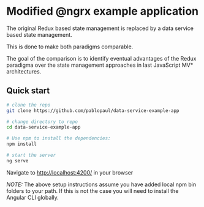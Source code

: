 # Modified @ngrx example application

The original Redux based state management is replaced by a data service based state management.

This is done to make both paradigms comparable.

The goal of the comparison is to identify eventual advantages of the Redux paradigma over the state management approaches in last JavaScript MV* architectures.

## Quick start

```bash
# clone the repo
git clone https://github.com/pablopaul/data-service-example-app

# change directory to repo
cd data-service-example-app

# Use npm to install the dependencies:
npm install

# start the server
ng serve
```

Navigate to [http://localhost:4200/](http://localhost:4200/) in your browser

_NOTE:_ The above setup instructions assume you have added local npm bin folders to your path.
If this is not the case you will need to install the Angular CLI globally.